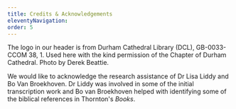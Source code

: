 ```yaml
---
title: Credits & Acknowledgements
eleventyNavigation:
order: 5
---
```


The logo in our header is from Durham Cathedral Library (DCL), GB-0033-CCOM 38, 1. Used here with the kind permission of the Chapter of Durham Cathedral. Photo by Derek Beattie.

We would like to acknowledge the research assistance of Dr Lisa Liddy and Bo Van Broekhoven. Dr Liddy was involved in some of the initial transcription work and Bo van Broekhoven helped with identifying some of the biblical references in Thornton's *Books*. 
